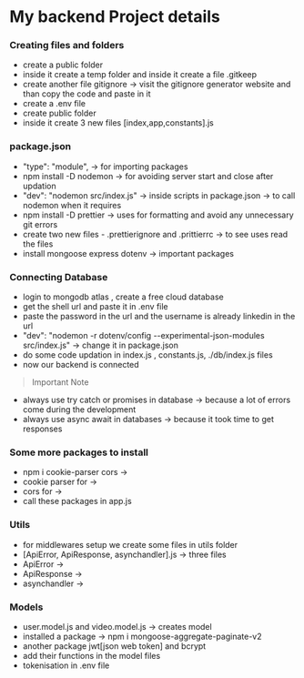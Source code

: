 # My backend Project details

### Creating files and folders

- create a public folder
- inside it create a temp folder and inside it create a file .gitkeep
- create another file gitignore -> visit the gitignore generator website and than copy the code and paste in it 
- create a .env file
- create public folder 
- inside it create 3 new files [index,app,constants].js

### package.json

- "type": "module", -> for importing packages
- npm install -D nodemon -> for avoiding server start and close after updation
- "dev": "nodemon src/index.js" -> inside scripts in package.json -> to call nodemon when it requires
- npm install -D prettier -> uses for formatting and avoid any unnecessary git errors
- create two new files - .prettierignore and .prittierrc -> to see uses read the files
- install mongoose express dotenv -> important packages

### Connecting Database

- login to mongodb atlas , create a free cloud database
- get the shell url and paste it in .env file 
- paste the password in the url and the username is already linkedin in the url
- "dev": "nodemon -r dotenv/config --experimental-json-modules src/index.js" -> change it in package.json
- do some code updation in index.js , constants.js, ./db/index.js files
- now our backend is connected 

> Important Note

- always use try catch or promises in database -> because a lot of errors come during the development
- always use async await in databases -> because it took time to get responses 


### Some more packages to install

- npm i cookie-parser cors ->
- cookie parser for ->
- cors for ->
- call these packages in app.js

### Utils
- for middlewares setup we create some files in utils folder
- [ApiError, ApiResponse, asynchandler].js -> three files
- ApiError -> 
- ApiResponse -> 
- asynchandler -> 

### Models
- user.model.js and video.model.js -> creates model 
- installed a package -> npm i mongoose-aggregate-paginate-v2 
- another package jwt[json web token] and bcrypt 
- add their functions in the model files
- tokenisation in .env file